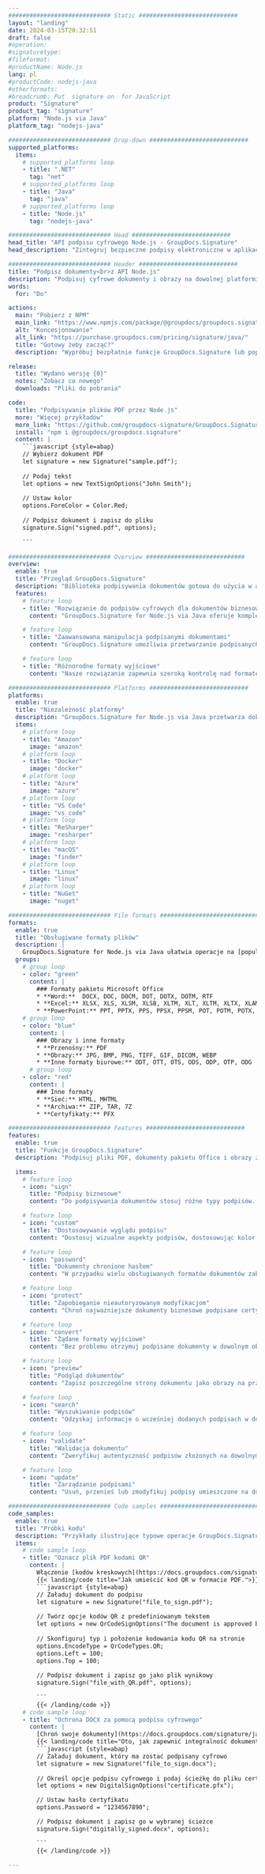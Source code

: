 ```yaml
---
############################# Static ############################
layout: "landing"
date: 2024-03-15T20:32:51
draft: false
#operation: 
#signaturetype: 
#fileformat: 
#productName: Node.js
lang: pl
#productCode: nodejs-java
#otherformats: 
#breadcrumb: Put  signature on  for JavaScript
product: "Signature"
product_tag: "signature"
platform: "Node.js via Java"
platform_tag: "nodejs-java"

############################# Drop-down ############################
supported_platforms:
  items:
    # supported_platforms loop
    - title: ".NET"
      tag: "net"
    # supported_platforms loop
    - title: "Java"
      tag: "java"
    # supported_platforms loop
    - title: "Node.js"
      tag: "nodejs-java"

############################# Head ############################
head_title: "API podpisu cyfrowego Node.js - GroupDocs.Signature"
head_description: "Zintegruj bezpieczne podpisy elektroniczne w aplikacjach Node.js za pomocą GroupDocs.Signature. Usprawnij łatwo i efektywnie przepływ pracy podpisywania dokumentów."

############################# Header ############################
title: "Podpisz dokumenty<br>z API Node.js"
description: "Podpisuj cyfrowe dokumenty i obrazy na dowolnej platformie, korzystając z naszych elastycznych interfejsów API i rozwiązań opartych na aplikacjach dla programistów i użytkowników końcowych."
words:
  for: "Do"

actions:
  main: "Pobierz z NPM"
  main_link: "https://www.npmjs.com/package/@groupdocs/groupdocs.signature/"
  alt: "Koncesjonowanie"
  alt_link: "https://purchase.groupdocs.com/pricing/signature/java/"
  title: "Gotowy żeby zacząć?"
  description: "Wypróbuj bezpłatnie funkcje GroupDocs.Signature lub poproś o licencję"

release:
  title: "Wydano wersję {0}"
  notes: "Zobacz co nowego"
  downloads: "Pliki do pobrania"

code:
  title: "Podpisywanie plików PDF przez Node.js"
  more: "Więcej przykładów"
  more_link: "https://github.com/groupdocs-signature/GroupDocs.Signature-for-Node.js-via-Java/"
  install: "npm i @groupdocs/groupdocs.signature"
  content: |
    ```javascript {style=abap}   
    // Wybierz dokument PDF
    let signature = new Signature("sample.pdf");
    
    // Podaj tekst
    let options = new TextSignOptions("John Smith");
    
    // Ustaw kolor
    options.ForeColor = Color.Red;
    
    // Podpisz dokument i zapisz do pliku
    signature.Sign("signed.pdf", options);
    
    ```

############################# Overview ############################
overview:
  enable: true
  title: "Przegląd GroupDocs.Signature"
  description: "Biblioteka podpisywania dokumentów gotowa do użycia w aplikacjach Node.js"
  features:
    # feature loop
    - title: "Rozwiązanie do podpisów cyfrowych dla dokumentów biznesowych w środowisku Node.js"
      content: "GroupDocs.Signature for Node.js via Java oferuje kompleksowy zestaw opcji podpisu cyfrowego dla dokumentów PDF, dokumentów Office i obrazów. Dostępne są teksty, kody kreskowe, obrazy, certyfikaty cyfrowe i metadane. Usprawnione przetwarzanie dokumentów zapewnia wydajność."

    # feature loop
    - title: "Zaawansowana manipulacja podpisanymi dokumentami"
      content: "GroupDocs.Signature umożliwia przetwarzanie podpisanych dokumentów. Wyszukuj i sprawdzaj podpisy przy użyciu różnych kryteriów. Dodatkowo wyodrębnij szczegółowe informacje o dokumencie lub wygeneruj obrazy podglądu stron."

    # feature loop
    - title: "Różnorodne formaty wyjściowe"
      content: "Nasze rozwiązanie zapewnia szeroką kontrolę nad formatem wyjściowym podpisanych dokumentów. Precyzyjnie umieść podpisy na dowolnej stronie i dostosuj ich wygląd. Zapisuj podpisane dokumenty w wielu obsługiwanych formatach i opcjonalnie zabezpiecz je hasłami."

############################# Platforms ############################
platforms:
  enable: true
  title: "Niezależność platformy"
  description: "GroupDocs.Signature for Node.js via Java przetwarza dokumenty w różnych systemach operacyjnych"
  items:
    # platform loop
    - title: "Amazon"
      image: "amazon"
    # platform loop
    - title: "Docker"
      image: "docker"
    # platform loop
    - title: "Azure"
      image: "azure"
    # platform loop
    - title: "VS Code"
      image: "vs_code"
    # platform loop
    - title: "ReSharper"
      image: "resharper"
    # platform loop
    - title: "macOS"
      image: "finder"
    # platform loop
    - title: "Linux"
      image: "linux"
    # platform loop
    - title: "NuGet"
      image: "nuget"

############################# File formats ############################
formats:
  enable: true
  title: "Obsługiwane formaty plików"
  description: |
    GroupDocs.Signature for Node.js via Java ułatwia operacje na [popularnych formatach plików](https://docs.groupdocs.com/signature/java/supported-document-formats/).
  groups:
    # group loop
    - color: "green"
      content: |
        ### Formaty pakietu Microsoft Office
        * **Word:**  DOCX, DOC, DOCM, DOT, DOTX, DOTM, RTF
        * **Excel:** XLSX, XLS, XLSM, XLSB, XLTM, XLT, XLTM, XLTX, XLAM, SXC, SpreadsheetML
        * **PowerPoint:** PPT, PPTX, PPS, PPSX, PPSM, POT, POTM, POTX, PPTM
    # group loop
    - color: "blue"
      content: |
        ### Obrazy i inne formaty
        * **Przenośny:** PDF
        * **Obrazy:** JPG, BMP, PNG, TIFF, GIF, DICOM, WEBP
        * **Inne formaty biurowe:** ODT, OTT, OTS, ODS, ODP, OTP, ODG
      # group loop
    - color: "red"
      content: |
        ### Inne formaty
        * **Sieć:** HTML, MHTML
        * **Archiwa:** ZIP, TAR, 7Z
        * **Certyfikaty:** PFX

############################# Features ############################
features:
  enable: true
  title: "Funkcje GroupDocs.Signature"
  description: "Podpisuj pliki PDF, dokumenty pakietu Office i obrazy za pomocą podpisów cyfrowych"

  items:
    # feature loop
    - icon: "sign"
      title: "Podpisy biznesowe"
      content: "Do podpisywania dokumentów stosuj różne typy podpisów. Umieść podpisy cyfrowe dokładnie w dowolnym miejscu strony."

    # feature loop
    - icon: "custom"
      title: "Dostosowywanie wyglądu podpisu"
      content: "Dostosuj wizualne aspekty podpisów, dostosowując kolor, czcionkę, obramowania, obrót i inne elementy, aby osiągnąć pożądany efekt."

    # feature loop
    - icon: "password"
      title: "Dokumenty chronione hasłem"
      content: "W przypadku wielu obsługiwanych formatów dokumentów zabezpiecz podpisane dokumenty hasłem, aby zwiększyć bezpieczeństwo."

    # feature loop
    - icon: "protect"
      title: "Zapobieganie nieautoryzowanym modyfikacjom"
      content: "Chroń najważniejsze dokumenty biznesowe podpisane certyfikatami cyfrowymi przed nieautoryzowanymi zmianami."

    # feature loop
    - icon: "convert"
      title: "Żądane formaty wyjściowe"
      content: "Bez problemu otrzymuj podpisane dokumenty w dowolnym obsługiwanym formacie. Z łatwością konwertuj dokumenty MS Word do formatu PDF."

    # feature loop
    - icon: "preview"
      title: "Podgląd dokumentów"
      content: "Zapisz poszczególne strony dokumentu jako obrazy na przyszłe potrzeby."

    # feature loop
    - icon: "search"
      title: "Wyszukiwanie podpisów"
      content: "Odzyskaj informacje o wcześniej dodanych podpisach w dokumentach."

    # feature loop
    - icon: "validate"
      title: "Walidacja dokumentu"
      content: "Zweryfikuj autentyczność podpisów złożonych na dowolnym dokumencie."

    # feature loop
    - icon: "update"
      title: "Zarządzanie podpisami"
      content: "Usuń, przenieś lub zmodyfikuj podpisy umieszczone na dowolnej stronie dokumentu."

############################# Code samples ############################
code_samples:
  enable: true
  title: "Próbki kodu"
  description: "Przykłady ilustrujące typowe operacje GroupDocs.Signature for Node.js via Java"
  items:
    # code sample loop
    - title: "Oznacz plik PDF kodami QR"
      content: |
        Włączenie [kodów kreskowych](https://docs.groupdocs.com/signature/java/esign-document-with-qr-code-signature/) do określonych stron dokumentów PDF może usprawnić procesy biznesowe. W tej sekcji przedstawiono przykład dodania kodu QR za pomocą GroupDocs.Signature for Node.js via Java.
        {{< landing/code title="Jak umieścić kod QR w formacie PDF.">}}
        ```javascript {style=abap}
        // Załaduj dokument do podpisu
        let signature = new Signature("file_to_sign.pdf");
        
        // Twórz opcje kodów QR z predefiniowanym tekstem
        let options = new QrCodeSignOptions("The document is approved by John Smith");
        
        // Skonfiguruj typ i położenie kodowania kodu QR na stronie
        options.EncodeType = QrCodeTypes.QR;
        options.Left = 100;
        options.Top = 100;
            
        // Podpisz dokument i zapisz go jako plik wynikowy
        signature.Sign("file_with_QR.pdf", options);
        
        ```
        {{< /landing/code >}}
    # code sample loop
    - title: "Ochrona DOCX za pomocą podpisu cyfrowego"
      content: |
        [Chroń swoje dokumenty](https://docs.groupdocs.com/signature/java/esign-document-with-digital-signature/) za pomocą podpisów opartych na certyfikatach cyfrowych. Podpis cyfrowy chroni dokumenty biznesowe przed zmianą treści.
        {{< landing/code title="Oto, jak zapewnić integralność dokumentów.">}}
        ```javascript {style=abap}   
        // Załaduj dokument, który ma zostać podpisany cyfrowo
        let signature = new Signature("file_to_sign.docx");
        
        // Określ opcje podpisu cyfrowego i podaj ścieżkę do pliku certyfikatu
        let options = new DigitalSignOptions("certificate.pfx");

        // Ustaw hasło certyfikatu
        options.Password = "1234567890";

        // Podpisz dokument i zapisz go w wybranej ścieżce
        signature.Sign("digitally_signed.docx", options);

        ```
        {{< /landing/code >}}

---
```

